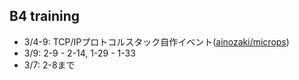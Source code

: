 ## B4 training

- 3/4-9: TCP/IPプロトコルスタック自作イベント([ainozaki/microps](https://github.com/ainozaki/microps/tree/work))
- 3/9: 2-9 - 2-14, 1-29 - 1-33
- 3/7: 2-8まで
